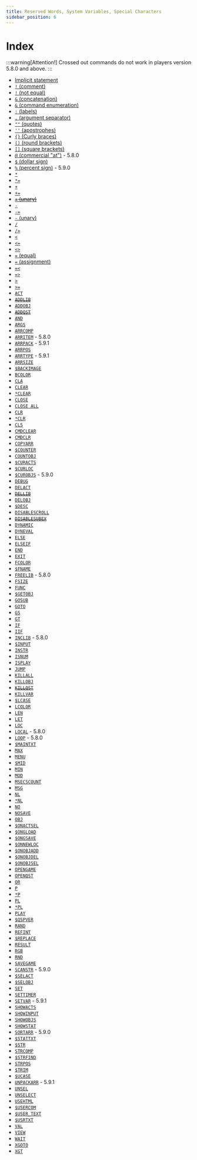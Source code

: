 ```yaml
---
title: Reserved Words, System Variables, Special Characters
sidebar_position: 6
---
```


# Index

:::warning[Attention!]
Crossed out commands do not work in players version 5.8.0 and above.
:::

- [Implicit statement](qsp-keyword-statements#implicit-operator)
- [`!` (comment)](qsp-keyword-statements.md#-comment)
- [`!` (not equal)](qsp-keyword-operators.md#-not-equal-1)
- [`&` (concatenation)](qsp-keyword-operators.md#-concatenation)
- [`&` (command enumeration)](qsp-keyword-syntaxems.md#ampersand-)
- [`:` (labels)](qsp-keyword-syntaxems.md#labels-)
- [`,` (argument separator)](qsp-keyword-syntaxems.md#comma-)
- [`""` (quotes)](qsp-keyword-syntaxems.md#quote-)
- [`''` (apostrophes)](qsp-keyword-syntaxems.md#apostrophe-)
- [`{}` (Curly braces)](qsp-keyword-syntaxems.md#curly-braces-)
- [`()` (round brackets)](qsp-keyword-syntaxems.md#round-brackets-)
- [`[]` (square brackets)](qsp-keyword-syntaxems.md#square-brackets-)
- [`@` (commercial "at")](qsp-keyword-syntaxems#commercial-at-symbol-) - 5.8.0
- [`$` (dollar sign)](qsp-keyword-syntaxems#dollar-sign-symbol-)
- [`%` (percent sign)](qsp-keyword-syntaxems#percent-sign-symbol-) - 5.9.0
- [`*`](qsp-keyword-operators.md#-multiplication)
- [`*=`](qsp-keyword-operators.md#-multiplication-assignment)
- [`+`](qsp-keyword-operators.md#-addition)
- [`+=`](qsp-keyword-operators.md#-addition-assignment)
- ~~[`+` (unary)](qsp-keyword-operators.md#--unary-minus)~~
- [`-`](qsp-keyword-operators.md#--subtraction)
- [`-=`](qsp-keyword-operators.md#--subtraction-assignment)
- [`-` (unary)](qsp-keyword-operators.md#--unary-minus)
- [`/`](qsp-keyword-operators.md#-division)
- [`/=`](qsp-keyword-operators.md#-division-assignment)
- [`<`](qsp-keyword-operators.md#-less-than)
- [`<=`](qsp-keyword-operators.md#-less-than-or-equal)
- [`<>`](qsp-keyword-operators.md#-not-equal)
- [`=` (equal)](qsp-keyword-operators.md#-equal)
- [`=` (assignment)](qsp-keyword-operators.md#-assignment)
- [`=<`](qsp-keyword-operators.md#-equal-or-less)
- [`=>`](qsp-keyword-operators.md#-equal-or-greater)
- [`>`](qsp-keyword-operators.md#-greater-than)
- [`>=`](qsp-keyword-operators.md#-greater-than-or-equal)
- [`ACT`](qsp-keyword-statements.md#act)
- ~~[`ADDLIB`](qsp-keyword-statements.md#inclib)~~
- [`ADDOBJ`](qsp-keyword-statements.md#addobj)
- ~~[`ADDQST`](qsp-keyword-statements.md#inclib)~~
- [`AND`](qsp-keyword-operators.md#and)
- [`ARGS`](qsp-keyword-sys-var.md#args)
- [`ARRCOMP`](qsp-keyword-functions.md#arrcomp)
- [`ARRITEM`](qsp-keyword-functions.md#arritem) - 5.8.0
- [`ARRPACK`](qsp-keyword-functions.md#arrpack) - 5.9.1
- [`ARRPOS`](qsp-keyword-functions.md#arrpos)
- [`ARRTYPE`](qsp-keyword-functions.md#arrtype) - 5.9.1
- [`ARRSIZE`](qsp-keyword-functions.md#arrsize)
- [`$BACKIMAGE`](qsp-keyword-sys-var.md#backimage)
- [`BCOLOR`](qsp-keyword-sys-var.md#bcolor)
- [`CLA`](qsp-keyword-statements.md#cla)
- [`CLEAR`](qsp-keyword-statements.md#clear-1)
- [`*CLEAR`](qsp-keyword-statements.md#clear)
- [`CLOSE`](qsp-keyword-statements.md#close)
- [`CLOSE ALL`](qsp-keyword-statements.md#close-all)
- [`CLR`](qsp-keyword-statements.md#clear-1)
- [`*CLR`](qsp-keyword-statements.md#clear)
- [`CLS`](qsp-keyword-statements.md#cls)
- [`CMDCLEAR`](qsp-keyword-statements.md#cmdclear)
- [`CMDCLR`](qsp-keyword-statements.md#cmdclear)
- [`COPYARR`](qsp-keyword-statements.md#copyarr)
- [`$COUNTER`](qsp-keyword-sys-var.md#counter)
- [`COUNTOBJ`](qsp-keyword-functions.md#countobj)
- [`$CURACTS`](qsp-keyword-functions.md#curacts)
- [`$CURLOC`](qsp-keyword-functions.md#curloc)
- [`$CUROBJS`](qsp-keyword-functions.md#curobjs) - 5.9.0
- [`DEBUG`](qsp-keyword-sys-var.md#debug)
- [`DELACT`](qsp-keyword-statements.md#delact)
- ~~[`DELLIB`](qsp-keyword-statements.md#freelib)~~
- [`DELOBJ`](qsp-keyword-statements.md#delobj)
- [`$DESC`](qsp-keyword-functions.md#desc)
- [`DISABLESCROLL`](qsp-keyword-sys-var.md#disablescroll)
- ~~[`DISABLESUBEX`](qsp-keyword-sys-var.md#disablesubex)~~
- [`DYNAMIC`](qsp-keyword-statements.md#dynamic)
- [`DYNEVAL`](qsp-keyword-functions.md#dyneval)
- [`ELSE`](qsp-keyword-statements.md#else)
- [`ELSEIF`](qsp-keyword-statements.md#elseif)
- [`END`](qsp-keyword-syntaxems.md#end)
- [`EXIT`](qsp-keyword-statements.md#exit)
- [`FCOLOR`](qsp-keyword-sys-var.md#fcolor)
- [`$FNAME`](qsp-keyword-sys-var.md#fname)
- [`FREELIB`](qsp-keyword-statements.md#freelib) - 5.8.0
- [`FSIZE`](qsp-keyword-sys-var.md#fsize)
- [`FUNC`](qsp-keyword-functions.md#func)
- [`$GETOBJ`](qsp-keyword-functions.md#getobj)
- [`GOSUB`](qsp-keyword-statements.md#gosub)
- [`GOTO`](qsp-keyword-statements.md#goto)
- [`GS`](qsp-keyword-statements.md#gosub)
- [`GT`](qsp-keyword-statements.md#goto)
- [`IF`](qsp-keyword-statements.md#if)
- [`IIF`](qsp-keyword-functions.md#iif)
- [`INCLIB`](qsp-keyword-statements.md#inclib) - 5.8.0
- [`$INPUT`](qsp-keyword-functions.md#input)
- [`INSTR`](qsp-keyword-functions.md#instr)
- [`ISNUM`](qsp-keyword-functions.md#isnum)
- [`ISPLAY`](qsp-keyword-functions.md#isplay)
- [`JUMP`](qsp-keyword-statements.md#jump)
- [`KILLALL`](qsp-keyword-statements.md#killall)
- [`KILLOBJ`](qsp-keyword-statements.md#killobj)
- ~~[`KILLQST`](qsp-keyword-statements.md#freelib)~~
- [`KILLVAR`](qsp-keyword-statements.md#killvar)
- [`$LCASE`](qsp-keyword-functions.md#lcase)
- [`LCOLOR`](qsp-keyword-sys-var.md#lcolor)
- [`LEN`](qsp-keyword-functions.md#len)
- [`LET`](qsp-keyword-statements.md#let)
- [`LOC`](qsp-keyword-operators.md#loc)
- [`LOCAL`](qsp-keyword-statements.md#local) - 5.8.0
- [`LOOP`](qsp-keyword-statements.md#loop) - 5.8.0
- [`$MAINTXT`](qsp-keyword-functions.md#maintxt)
- [`MAX`](qsp-keyword-functions.md#max)
- [`MENU`](qsp-keyword-statements.md#menu)
- [`$MID`](qsp-keyword-functions.md#mid)
- [`MIN`](qsp-keyword-functions.md#min)
- [`MOD`](qsp-keyword-operators.md#mod)
- [`MSECSCOUNT`](qsp-keyword-functions.md#msecscount)
- [`MSG`](qsp-keyword-statements.md#msg)
- [`NL`](qsp-keyword-statements.md#nl-1)
- [`*NL`](qsp-keyword-statements.md#nl)
- [`NO`](qsp-keyword-operators.md#no)
- [`NOSAVE`](qsp-keyword-sys-var.md#nosave)
- [`OBJ`](qsp-keyword-operators.md#obj)
- [`$ONACTSEL`](qsp-keyword-sys-var.md#onactsel)
- [`$ONGLOAD`](qsp-keyword-sys-var.md#ongload)
- [`$ONGSAVE`](qsp-keyword-sys-var.md#ongsave)
- [`$ONNEWLOC`](qsp-keyword-sys-var.md#onnewloc)
- [`$ONOBJADD`](qsp-keyword-sys-var.md#onobjadd)
- [`$ONOBJDEL`](qsp-keyword-sys-var.md#onobjdel)
- [`$ONOBJSEL`](qsp-keyword-sys-var.md#onobjsel)
- [`OPENGAME`](qsp-keyword-statements.md#opengame)
- [`OPENQST`](qsp-keyword-statements.md#openqst)
- [`OR`](qsp-keyword-operators.md#or)
- [`P`](qsp-keyword-statements.md#p-1)
- [`*P`](qsp-keyword-statements.md#p)
- [`PL`](qsp-keyword-statements.md#pl-1)
- [`*PL`](qsp-keyword-statements.md#pl)
- [`PLAY`](qsp-keyword-statements.md#play)
- [`$QSPVER`](qsp-keyword-functions.md#qspver)
- [`RAND`](qsp-keyword-functions.md#rand)
- [`REFINT`](qsp-keyword-statements.md#refint)
- [`$REPLACE`](qsp-keyword-functions.md#replace)
- [`RESULT`](qsp-keyword-sys-var.md#result)
- [`RGB`](qsp-keyword-functions.md#rgb)
- [`RND`](qsp-keyword-functions.md#rnd)
- [`SAVEGAME`](qsp-keyword-statements.md#savegame)
- [`SCANSTR`](qsp-keyword-statements.md#scanstr) - 5.9.0
- [`$SELACT`](qsp-keyword-functions.md#selact)
- [`$SELOBJ`](qsp-keyword-functions.md#selobj)
- [`SET`](qsp-keyword-statements.md#set)
- [`SETTIMER`](qsp-keyword-statements.md#settimer)
- [`SETVAR`](qsp-keyword-statements.md#setvar) - 5.9.1
- [`SHOWACTS`](qsp-keyword-statements.md#showacts)
- [`SHOWINPUT`](qsp-keyword-statements.md#showinput)
- [`SHOWOBJS`](qsp-keyword-statements.md#showobjs)
- [`SHOWSTAT`](qsp-keyword-statements.md#showstat)
- [`SORTARR`](qsp-keyword-statements.md#sortarr) - 5.9.0
- [`$STATTXT`](qsp-keyword-functions.md#stattxt)
- [`$STR`](qsp-keyword-functions.md#str)
- [`STRCOMP`](qsp-keyword-functions.md#strcomp)
- [`$STRFIND`](qsp-keyword-functions.md#strfind)
- [`STRPOS`](qsp-keyword-functions.md#strpos)
- [`$TRIM`](qsp-keyword-functions.md#trim)
- [`$UCASE`](qsp-keyword-functions.md#ucase)
- [`UNPACKARR`](qsp-keyword-statements.md#unpackarr) - 5.9.1
- [`UNSEL`](qsp-keyword-statements.md#unselect)
- [`UNSELECT`](qsp-keyword-statements.md#unselect)
- [`USEHTML`](qsp-keyword-sys-var.md#usehtml)
- [`$USERCOM`](qsp-keyword-sys-var.md#usercom)
- [`$USER_TEXT`](qsp-keyword-functions.md#user_text)
- [`$USRTXT`](qsp-keyword-functions.md#user_text)
- [`VAL`](qsp-keyword-functions.md#val)
- [`VIEW`](qsp-keyword-statements.md#view)
- [`WAIT`](qsp-keyword-statements.md#wait)
- [`XGOTO`](qsp-keyword-statements.md#xgoto)
- [`XGT`](qsp-keyword-statements.md#xgoto)
